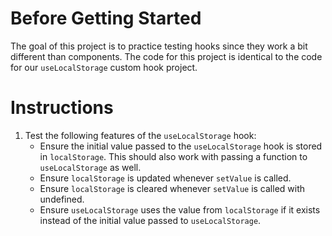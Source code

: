 # Before Getting Started

The goal of this project is to practice testing hooks since they work a bit different than components. The code for this project is identical to the code for our `useLocalStorage` custom hook project.

# Instructions

1. Test the following features of the `useLocalStorage` hook:
   - Ensure the initial value passed to the `useLocalStorage` hook is stored in `localStorage`. This should also work with passing a function to `useLocalStorage` as well.
   - Ensure `localStorage` is updated whenever `setValue` is called.
   - Ensure `localStorage` is cleared whenever `setValue` is called with undefined.
   - Ensure `useLocalStorage` uses the value from `localStorage` if it exists instead of the initial value passed to `useLocalStorage`.
